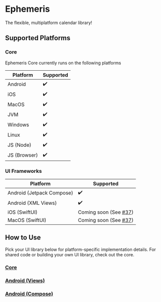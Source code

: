 # Ephemeris

The flexible, multiplatform calendar library!

## Supported Platforms

### Core

Ephemeris Core currently runs on the following platforms

| Platform | Supported |
| -- | -- |
| Android | ✔️ |
| iOS | ✔️ |
| MacOS | ✔️ |
| JVM | ✔️ |
| Windows | ✔️ |
| Linux | ✔️ |
| JS (Node) | ✔️ |
| JS (Browser) | ✔️ |

### UI Frameworks

| Platform | Supported |
| -- | -- |
| Android (Jetpack Compose) | ✔️ |
| Android (XML Views) | ✔️ |
| iOS (SwiftUI) | Coming soon (See [#37](https://github.com/boswelja/Ephemeris/issues/37)) |
| MacOS (SwiftUI) | Coming soon (See [#37](https://github.com/boswelja/Ephemeris/issues/37)) |

## How to Use

Pick your UI library below for platform-specific implementation details. For shared code or building your own UI library, check out the core.

### [Core](https://github.com/boswelja/Ephemeris/tree/main/core/README.md)

### [Android (Views)](https://github.com/boswelja/Ephemeris/tree/main/android/views/README.md)

### [Android (Compose)](https://github.com/boswelja/Ephemeris/tree/main/android/compose/README.md)
